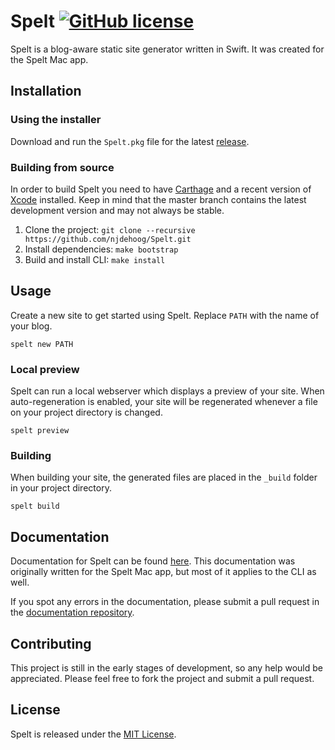 # Spelt [![GitHub license](https://img.shields.io/badge/license-MIT-blue.svg)](https://raw.githubusercontent.com/njdehoog/Spelt/master/LICENSE.md)

Spelt is a blog-aware static site generator written in Swift. It was created for the Spelt Mac app. 

## Installation

### Using the installer

Download and run the `Spelt.pkg` file for the latest [release](https://github.com/njdehoog/Spelt/releases).

### Building from source

In order to build Spelt you need to have [Carthage](https://github.com/Carthage/Carthage) and a recent version of [Xcode](https://developer.apple.com/xcode/) installed. Keep in mind that the master branch contains the latest development version and may not always be stable.

1. Clone the project: `git clone --recursive https://github.com/njdehoog/Spelt.git`
2. Install dependencies: `make bootstrap`
3. Build and install CLI: `make install`

## Usage

Create a new site to get started using Spelt. Replace `PATH` with the name of your blog.

```
spelt new PATH
```

### Local preview

Spelt can run a local webserver which displays a preview of your site. When auto-regeneration is enabled, your site will be regenerated whenever a file on your project directory is changed.

```
spelt preview
```

### Building

When building your site, the generated files are placed in the `_build` folder in your project directory.

```
spelt build
```

## Documentation

Documentation for Spelt can be found [here](http://docs.spelt.io.s3-website-us-east-1.amazonaws.com). This documentation was originally written for the Spelt Mac app, but most of it applies to the CLI as well.

If you spot any errors in the documentation, please submit a pull request in the [documentation repository](https://github.com/njdehoog/docs.spelt.io).

## Contributing

This project is still in the early stages of development, so any help would be appreciated. Please feel free to fork the project and submit a pull request.

## License

Spelt is released under the [MIT License](https://github.com/njdehoog/Spelt/blob/master/LICENSE.md).
